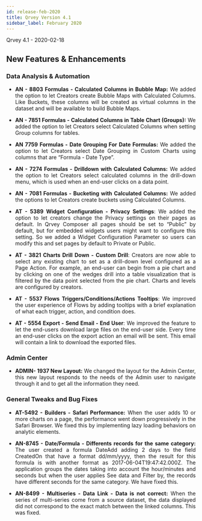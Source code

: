 ```yaml
---
id: release-feb-2020
title: Qrvey Version 4.1
sidebar_label: February 2020
---
```

<div style="text-align: justify">
Qrvey 4.1 - 2020-02-18

## New Features & Enhancements

### Data Analysis & Automation
* **AN - 8803 Formulas - Calculated Columns in Bubble Map:** We added the option to let Creators create Bubble Maps with Calculated Columns. Like Buckets, these columns will be created as virtual columns in the dataset and will be available to build Bubble Maps.

* **AN - 7851 Formulas - Calculated Columns in Table Chart (Groups):** We added the option to let Creators select Calculated Columns when setting Group columns for tables.

* **AN 7759 Formulas - Date Grouping For Date Formulas:** We added the option to let Creators select Date Grouping in Custom Charts using columns that are “Formula - Date Type”.

* **AN - 7274 Formulas - Drilldown with Calculated Columns:** We added the option to let Creators select calculated columns in the drill-down menu, which is used when an end-user clicks on a data point.

* **AN - 7081 Formulas - Bucketing with Calculated Columns:** We added the options to let Creators create buckets using Calculated Columns. 

* **AT - 5389 Widget Configuration - Privacy Settings**: We added the option to let creators change the Privacy settings on their pages as default. In Qrvey Composer all pages should be set to “Public” by default, but for embedded widgets users might want to configure this setting. So we added  a Widget Configuration Parameter so users can modify this and set pages by default to Private or Public.

* **AT - 3821 Charts Drill Down - Custom Drill**: Creators are now able to select any existing chart to set as a drill-down level configured as a Page Action. For example, an end-user can begin from a pie chart and by clicking on one of the wedges drill into a table visualization that is filtered by the data point selected from the pie chart. Charts and levels are configured by creators. 

* **AT - 5537 Flows Triggers/Conditions/Actions Tooltips**: We improved the user experience of Flows by adding tooltips with a brief explanation of what each trigger, action, and condition does.

* **AT - 5554 Export - Send Email - End User**: We improved the feature to let the end-users download large files on the end-user side. Every time an end-user clicks on the export action an email will be sent. This email will contain a link to download the exported files. 


### **Admin Center**

* **ADMIN- 1937 New Layout:** We changed the layout for the Admin Center, this new layout responds to the needs of the Admin user to navigate through it and to get all the information they need.


### **General Tweaks and Bug Fixes**

* **AT-5492 - Builders - Safari Performance:** When the user adds 10 or more charts on a page, the performance went down progressively in the Safari Browser. We fixed this by implementing lazy loading behaviors on analytic elements. 

* **AN-8745 - Date/Formula - Differents records for the same category:** The user created a formula DateAdd adding 2 days to the field CreatedOn that have a format dd/mm/yyyy, then the result for this formula is with another format as 2017-06-04T19:47:42.000Z. The application groups the dates taking into account the hour/minutes and seconds but when the user applies See data and Filter by, the records have different seconds for the same category. We have fixed this.

* **AN-8499 - Multiseries - Data Link - Data is not correct:** When the series of multi-series come from a source dataset, the data displayed did not correspond to the exact match between the linked columns. This was fixed.
